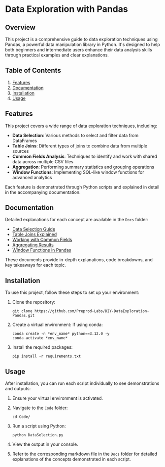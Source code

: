 # Data Exploration with Pandas

## Overview

This project is a comprehensive guide to data exploration techniques using Pandas, a powerful data manipulation library in Python. It's designed to help both beginners and intermediate users enhance their data analysis skills through practical examples and clear explanations.

## Table of Contents

1. [Features](#features)
2. [Documentation](#documentation)
3. [Installation](#installation)
4. [Usage](#usage)

## Features

This project covers a wide range of data exploration techniques, including:

- **Data Selection**: Various methods to select and filter data from DataFrames
- **Table Joins**: Different types of joins to combine data from multiple sources
- **Common Fields Analysis**: Techniques to identify and work with shared data across multiple CSV files
- **Aggregation**: Performing summary statistics and grouping operations
- **Window Functions**: Implementing SQL-like window functions for advanced analytics

Each feature is demonstrated through Python scripts and explained in detail in the accompanying documentation.

## Documentation

Detailed explanations for each concept are available in the `Docs` folder:

- [Data Selection Guide](Docs/DataSelection.md)
- [Table Joins Explained](Docs/TableJoin.md)
- [Working with Common Fields](Docs/CommonFields.md)
- [Aggregating Results](Docs/AggregatingResults.md)
- [Window Functions in Pandas](Docs/WindowFunctions.md)

These documents provide in-depth explanations, code breakdowns, and key takeaways for each topic.

## Installation

To use this project, follow these steps to set up your environment:

1. Clone the repository:
   ```
   git clone https://github.com/Preprod-Labs/DIY-DataExploration-Pandas.git
   ```

2. Create a virtual environment:
   If using conda:
     ```
     conda create -n *env_name* python==3.12.0 -y
     conda activate *env_name*
     ```

3. Install the required packages:
   ```
   pip install -r requirements.txt
   ```

## Usage

After installation, you can run each script individually to see demonstrations and outputs:

1. Ensure your virtual environment is activated.

2. Navigate to the `Code` folder:
   ```
   cd Code/
   ```

2. Run a script using Python:
   ```
   python DataSelection.py
   ```

3. View the output in your console.

4. Refer to the corresponding markdown file in the `Docs` folder for detailed explanations of the concepts demonstrated in each script.
